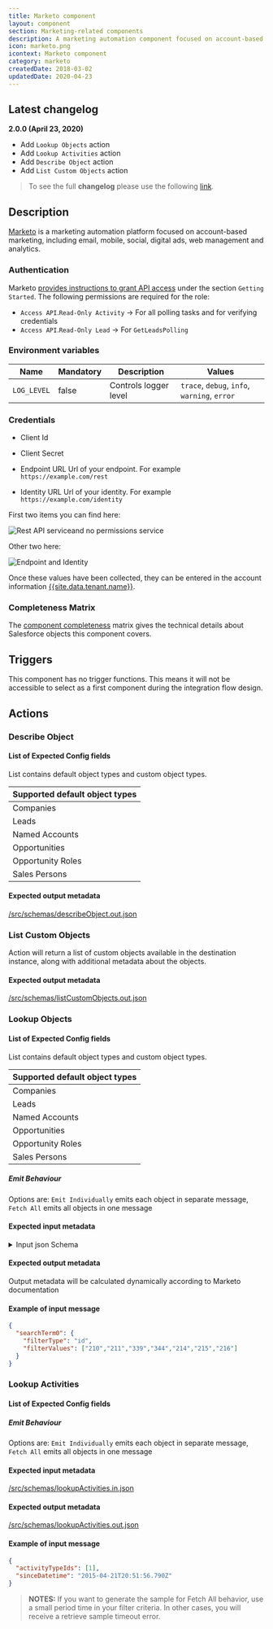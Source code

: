 ```yaml
---
title: Marketo component
layout: component
section: Marketing-related components
description: A marketing automation component focused on account-based marketing.
icon: marketo.png
icontext: Marketo component
category: marketo
createdDate: 2018-03-02
updatedDate: 2020-04-23
---
```


## Latest changelog

**2.0.0 (April 23, 2020)**

* Add `Lookup Objects` action
* Add `Lookup Activities` action
* Add `Describe Object` action
* Add `List Custom Objects` action

> To see the full **changelog** please use the following [link](/components/marketo/changelog).

## Description

[Marketo](https://www.marketo.com/) is a marketing automation platform focused
on account-based marketing, including email, mobile, social, digital ads, web
management and analytics.

### Authentication

Marketo [provides instructions to grant API access](http://developers.marketo.com/rest-api/) under the section `Getting Started`.  The following permissions are required for the role:

 * `Access API`.`Read-Only Activity` -> For all polling tasks and for verifying
 credentials
 * `Access API`.`Read-Only Lead` -> For `GetLeadsPolling`

### Environment variables

|Name|Mandatory|Description|Values|
|----|---------|-----------|------|
|`LOG_LEVEL`| false | Controls logger level | `trace`, `debug`, `info`, `warning`, `error` |

###  Credentials

 * Client Id

 * Client Secret

 * Endpoint URL
   Url of your endpoint. For example `https://example.com/rest`
   
 * Identity URL
   Url of your identity. For example `https://example.com/identity`

First two items you can find here:

![Rest API serviceand no permissions service](img/rest-API-service-and-no-permissions-service.png)

Other two here:

![Endpoint and Identity](img/endpoint-and-identity.png)

Once these values have been collected, they can be entered in the account information [{{site.data.tenant.name}}](http://www.{{site.data.tenant.name}}).

### Completeness Matrix

The [component completeness](completeness-matrix) matrix gives the technical
details about Salesforce objects this component covers.

## Triggers

This component has no trigger functions. This means it will not be accessible to
select as a first component during the integration flow design.

## Actions

### Describe Object

#### List of Expected Config fields

List contains default object types and custom object types.

|Supported default object types|
|-----------|
|Companies|
|Leads|
|Named Accounts|
|Opportunities|
|Opportunity Roles|
|Sales Persons|


#### Expected output metadata

[/src/schemas/describeObject.out.json](/src/schemas/describeObject.out.json)


### List Custom Objects

Action will return a list of custom objects available in the destination instance, along with additional metadata about the objects.

#### Expected output metadata

[/src/schemas/listCustomObjects.out.json](/src/schemas/listCustomObjects.out.json)

### Lookup Objects

#### List of Expected Config fields

List contains default object types and custom object types.

|Supported default object types|
|-----------|
|Companies|
|Leads|
|Named Accounts|
|Opportunities|
|Opportunity Roles|
|Sales Persons|

##### Emit Behaviour

Options are: `Emit Individually` emits each object in separate message, `Fetch All` emits all objects in one message

#### Expected input metadata

<details>
<summary>Input json Schema</summary>

```json
{
  "type": "object",
  "properties": {
    "searchTerm0": {
      "title": "Search term",
      "type": "object",
      "properties": {
        "filterType": {
          "title": "Field Name",
          "type": "string",
          "required": true
        },
        "filterValues": {
          "title": "List of values",
          "description": "List of values to filter on in the specified fields.",
          "type": "array",
          "required": true,
          "items": {
            "value": {
              "type": "string"
            }
          }
        }
      }
    },
    "maxResultSize": {
      "description": "Positive integer that defaults to 1000",
      "required": false,
      "title": "Max result size",
      "type": "number"
    }
  }
}
```

</details>

#### Expected output metadata

Output metadata will be calculated dynamically according to Marketo documentation

#### Example of input message

```json
{
  "searchTerm0": {
    "filterType": "id",
    "filterValues": ["210","211","339","344","214","215","216"]
  }
}
```

### Lookup Activities

#### List of Expected Config fields

##### Emit Behaviour

Options are: `Emit Individually` emits each object in separate message, `Fetch All` emits all objects in one message

#### Expected input metadata

[/src/schemas/lookupActivities.in.json](/src/schemas/lookupActivities.in.json)

#### Expected output metadata

[/src/schemas/lookupActivities.out.json](/src/schemas/lookupActivities.out.json)

#### Example of input message

```json
{
  "activityTypeIds": [1],
  "sinceDatetime": "2015-04-21T20:51:56.790Z"
}
```

>**NOTES:** If you want to generate the sample for Fetch All behavior, use a small period time in your filter criteria.
In other cases, you will receive a retrieve sample timeout error.
